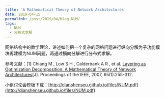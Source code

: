 ```yaml
---
title: 'A Mathematical Theory of Network Architectures'
date: 2019-04-15
permalink: /post/2019/04/blog-NUM/
tags:
  - NUM
  - 分布式求解
---
```


网络结构中的数学理论，讲述如何把一个复杂的网络问题进行纵向分解为子功能模块再建模为NUM问题，再通过横向分解进行分布式求解。

参考文献：[1] Chiang M , Low S H , Calderbank A R , et al. [Layering as Optimization Decomposition: A Mathematical Theory of Network Architectures](https://ieeexplore.ieee.org/stamp/stamp.jsp?tp=&arnumber=4118456)[J]. Proceedings of the IEEE, 2007, 95(1):255-312.

小组讨论会模板下载：[http://dianshenseu.github.io/files/NUM.pdf](http://dianshenseu.github.io/files/NUM.pdf)


